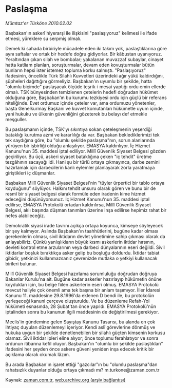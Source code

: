 # Paslaşma

*Mümtaz'er Türköne 2010.02.02*

<tr><td class="metin" colspan="2" style="padding-top: 20px; padding-left: 5px; ">Başbakan'ın askerî hiyerarşi ile ilişkisini "paslaşıyoruz" kelimesi ile ifade etmesi, yüreklere su serpmiş olmalı.</td></tr><tr><td class="metin" colspan="2" style="padding-top: 20px; padding-left: 5px; "><p>Demek ki sahada birbiriyle mücadele eden iki takım yok, paslaştıklarına göre aynı saftalar ve ortak bir hedefe doğru gidiyorlar. Bir kâbustan uyanıyoruz. Yeraltından çıkan silah ve bombalar; yakalanan muvazzaf subaylar, cinayet hatta katliam planları, soruşturmalar, devam eden kovuşturmalar bütün bunların hepsi ister istemez topluma korku salmıştı. "Paslaşıyoruz" ifadesinin, öncelikle Türk Silahlı Kuvvetleri üzerindeki ağır yükü kaldırdığını, şüpheleri dağıttığını görmeliyiz. Başbakan'ın uyumlu bir şekilde, hatta "olumlu biçimde" paslaşacak ölçüde teşrik-i mesai yaptığı ordu emin ellerde olmalı. TSK bünyesinden temizlenen çetelerin hedefi doğrudan hükümet olduğuna göre, Başbakan'ın bu kurumu tezkiyesi ordu için güçlü bir referans niteliğinde. Evet ordumuz içinde çeteler var, ama ordumuzu yönetenler, başta Genelkurmay Başkanı ve kuvvet komutanları hükümetle uyum içinde, yani hukuku ve ülkenin güvenliğini gözeterek bu belayı def etmekle meşguller.
<p>Bu paslaşmanın içinde, TSK'yı sıkıntıya sokan çeteleşmenin yeşerdiği bataklığı kurutma azmi ve kararlılığı da var. Başbakan beklediklerimizi tek tek saydığına göre, bu "olumlu şekilde paslaşma"nın, sorun alanlarında yürüyen bir işbirliği olduğu anlaşılıyor. EMASYA kaldırılıyor. İç Hizmet Kanunu'nun 35. maddesi iptal ediliyor. Millî Güvenlik Siyaset Belgesi gözden geçiriliyor. Bu üçü, askeri siyaset bataklığına çeken "iç tehdit" üretme tezgâhının sacayağı idi. Hani şu bir türlü ortaya çıkmayınca, darbe zemini hazırlamak için darbecilerin kanlı eylemler planlayarak zorla yaratmaya giriştikleri iç düşmanlar.
<p>Başbakan Millî Güvenlik Siyaset Belgesi'nin "tüyler ürpertici bir tablo ortaya koyduğunu" söylüyor. Halkını tehdit unsuru olarak gören ve bunu bir de resmî bir siyaset belgesi olarak formüle eden iradenin kime hizmet edeceğini düşünüyorsunuz. İç Hizmet Kanunu'nun 35. maddesi iptal edilirse, EMASYA Protokolü ortadan kaldırılırsa, Millî Güvenlik Siyaset Belgesi, aklı başında düşman tanımları üzerine inşa edilirse hepimiz rahat bir nefes alabileceğiz.
<p>Demokratik siyasî irade tavrını açıkça ortaya koyunca, kimseye söyleyecek bir şey kalmıyor. Aslında Başbakan'ın taahhütlerini, bugüne kadar olması gerekenlerin olması, sivil iktidarın devlet yönetimine sahip çıkması olarak da anlayabiliriz. Çünkü yanlışlıkların büyük kısmı askerlerin iktidar hırsının, devleti kontrol etme arzularının veya darbeci dünyalarının eseri değildi. Sivil iktidarlar boşluk bıraktıkça asker gelip bu boşluğu doldurdu. İktidar tabiat gibidir, yetkinizi kullanmazsanız çevrenizde mutlaka o yetkiyi kullanacak birileri bulunur.
<p>Millî Güvenlik Siyaset Belgesi hazırlama sorumluluğu doğrudan doğruya Bakanlar Kurulu'na ait. Bugüne kadar askerler hazırlayıp hükümetin önüne koydukları için, bu belge fiilen askerlerin eseri olmuş. EMASYA Protokolü mevcut haliyle çok önemli ama tek başına bir anlam taşımıyor. İller İdaresi Kanunu 11. maddesine 29.8.1996'da eklenen D bendi ile, bu protokolün yerleşeceği kanuni çerçeve oluşturuldu. Ve bu düzenleme Refah-Yol hükümeti esnasında, 28 Şubat'tan önce yapıldı. EMASYA Protokolü'nün iptalinden sonra bu kanunun ilgili maddesinin de değiştirilmesi gerekiyor.
<p>Meclis'in gündemine gelen Sayıştay Kanunu Tasarısı, bu alanda en çok ihtiyaç duyulan düzenlemeyi içeriyor. Kendi aslî görevlerine dönmüş ve hukuka uygun bir şekilde denetlenebilen bir silahlı güçten kimsenin korkusu olamaz. Sivil iktidar ipleri eline alıyor; önce toplumu ferahlatıyor ve sonra ordunun itibarına kefil oluyor. Başbakan'ın "olumlu bir şekilde paslaştıkları" ifadesini her şeyden önce askere güveni yeniden inşa edecek kritik bir açıklama olarak okumak lâzım.
<p> Bu arada Başbakan'ın işaret ettiği "gazcılar"ın bu "olumlu paslaşma"dan rahatsızlık duyanlar olduğu ortaya çıkmadı mı? m.turkone@zaman.com.tr<br/></p></p></p></p></p></p></p></td></tr>

Kaynak: [zaman.com.tr](http://zaman.com.tr/yazar.do?yazino=947055), [web.archive.org (arşiv bağlantısı)](http://web.archive.org/web/20100207175532/http://zaman.com.tr:80/yazar.do?yazino=947055)
